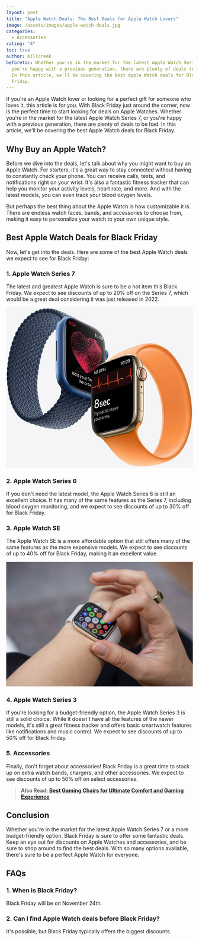 ```yaml
---
layout: post
title: "Apple Watch Deals: The Best Deals for Apple Watch Lovers"
image: /assets/images/apple-watch-deals.jpg
categories:
  - Accessories
rating: "4"
toc: true
author: Killcreek
beforetoc: Whether you're in the market for the latest Apple Watch Series 7, or
  you're happy with a previous generation, there are plenty of deals to be had.
  In this article, we'll be covering the best Apple Watch deals for Black
  Friday.
---
```

If you're an Apple Watch lover or looking for a perfect gift for someone who loves it, this article is for you. With Black Friday just around the corner, now is the perfect time to start looking for deals on Apple Watches. Whether you're in the market for the latest Apple Watch Series 7, or you're happy with a previous generation, there are plenty of deals to be had. In this article, we'll be covering the best Apple Watch deals for Black Friday.

## Why Buy an Apple Watch?

Before we dive into the deals, let's talk about why you might want to buy an Apple Watch. For starters, it's a great way to stay connected without having to constantly check your phone. You can receive calls, texts, and notifications right on your wrist. It's also a fantastic fitness tracker that can help you monitor your activity levels, heart rate, and more. And with the latest models, you can even track your blood oxygen levels.

But perhaps the best thing about the Apple Watch is how customizable it is. There are endless watch faces, bands, and accessories to choose from, making it easy to personalize your watch to your own unique style.

## Best Apple Watch Deals for Black Friday

Now, let's get into the deals. Here are some of the best Apple Watch deals we expect to see for Black Friday:

### 1. Apple Watch Series 7

The latest and greatest Apple Watch is sure to be a hot item this Black Friday. We expect to see discounts of up to 20% off on the Series 7, which would be a great deal considering it was just released in 2022.

![Apple Watch Deals](/assets/images/apple-watch-7-01.jpg "Apple Watch Series 7")
 

### 2. Apple Watch Series 6

If you don't need the latest model, the Apple Watch Series 6 is still an excellent choice. It has many of the same features as the Series 7, including blood oxygen monitoring, and we expect to see discounts of up to 30% off for Black Friday.

### 3. Apple Watch SE

The Apple Watch SE is a more affordable option that still offers many of the same features as the more expensive models. We expect to see discounts of up to 40% off for Black Friday, making it an excellent value.

![Apple Watch Deals](/assets/images/apple_watch_se.jpg "Apple Watch SE")

 

### 4. Apple Watch Series 3

If you're looking for a budget-friendly option, the Apple Watch Series 3 is still a solid choice. While it doesn't have all the features of the newer models, it's still a great fitness tracker and offers basic smartwatch features like notifications and music control. We expect to see discounts of up to 50% off for Black Friday.

### 5. Accessories

Finally, don't forget about accessories! Black Friday is a great time to stock up on extra watch bands, chargers, and other accessories. We expect to see discounts of up to 50% off on select accessories.
 

> **Also Read: [Best Gaming Chairs for Ultimate Comfort and Gaming Experience](https://bundledeals.xyz/best-gaming-chairs-for-ultimate-comfort-and-gaming-experience/)**

## Conclusion

Whether you're in the market for the latest Apple Watch Series 7 or a more budget-friendly option, Black Friday is sure to offer some fantastic deals. Keep an eye out for discounts on Apple Watches and accessories, and be sure to shop around to find the best deals. With so many options available, there's sure to be a perfect Apple Watch for everyone.

## FAQs

### 1. When is Black Friday?

Black Friday will be on November 24th.

### 2. Can I find Apple Watch deals before Black Friday?

It's possible, but Black Friday typically offers the biggest discounts.